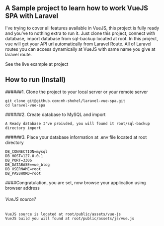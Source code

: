 ## A Sample project to learn how to work VueJS SPA with Laravel

I've trying to cover all features available in VueJS, this project is fully ready and you've to nothing extra to run it. Just clone this project, connect with database, import database from sql-backup located at root. In this project, vue will get your API url automatically from Laravel Route. All of Laravel routes you can access dynamically at VueJS with same name you give at laravel route.

See the live example at project

## How to run (Install)

######1. Clone the project to your local server or your remote server

```
git clone git@github.com:mh-shohel/laravel-vue-spa.git
cd laravel-vue-spa
```
######2. Create database to MySQL and import
  
```
A Ready database I've proivded, you will found it root/sql-backup directory import
```
######3. Place your database information at .env file located at root directory
```
DB_CONNECTION=mysql
DB_HOST=127.0.0.1
DB_PORT=3306
DB_DATABASE=vue_blog
DB_USERNAME=root
DB_PASSWORD=root

```

####Congratulation, you are set, now browse your application using browser address

###### VueJS source?
```
VueJS source is located at root/public/assets/vue-js
VueJS build you will found at root/public/assets/js/vue.js
```